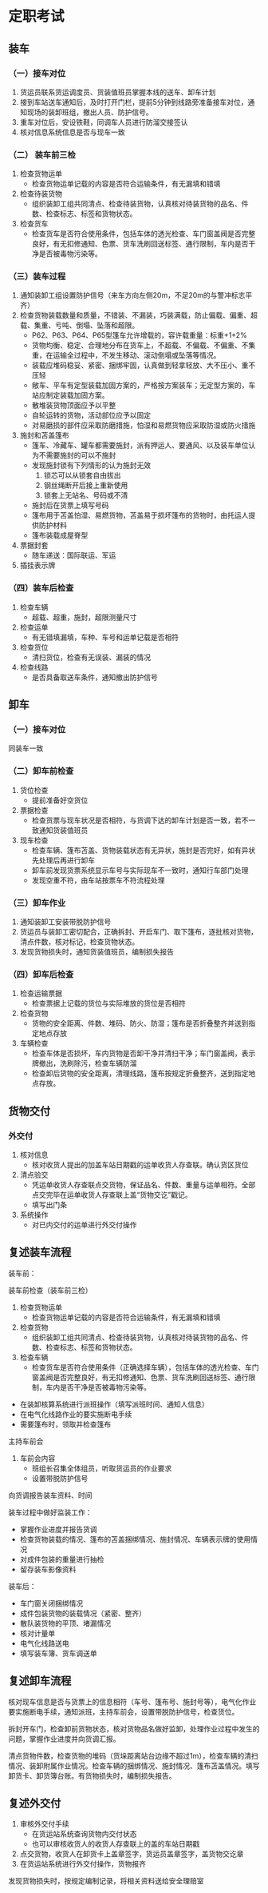 # 定职考试

## 装车

### （一）接车对位

1. 货运员联系货运调度员、货装值班员掌握本线的送车、卸车计划
2. 接到车站送车通知后，及时打开门栏，提前5分钟到线路旁准备接车对位，通知现场的装卸班组，撤出人员、防护信号。
3. 重车对位后，安设铁鞋，同调车人员进行防溜交接签认
4. 核对信息系统信息是否与现车一致

### （二） 装车前三检

1. 检查货物运单
    * 检查货物运单记载的内容是否符合运输条件，有无漏填和错填
2. 检查待装货物
    * 组织装卸工组共同清点、检查待装货物，认真核对待装货物的品名、件数、检查标志、标签和货物状态。
3. 检查货车
    * 检查货车是否符合使用条件，包括车体的透光检查、车门窗盖阀是否完整良好，有无扣修通知、色票、货车洗刷回送标签、通行限制，车内是否干净是否被毒物污染等。

### （三）装车过程

1. 通知装卸工组设置防护信号（来车方向左侧20m，不足20m的与警冲标志平齐）
2. 检查货物装载数量和质量，不错装、不漏装，巧装满载，防止偏载、偏重、超载、集重、亏吨、倒塌、坠落和超限。
    * P62、P63、P64、P65型篷车允许增载的，容许载重量：标重+1+2%
    * 货物均衡、稳定、合理地分布在货车上，不超载、不偏载、不偏重、不集重，在运输全过程中，不发生移动、滚动倒塌或坠落等情况。
    * 装载应堆码稳妥、紧密、捆绑牢固，认真做到轻拿轻放、大不压小、重不压轻
    * 敞车、平车有定型装载加固方案的，严格按方案装车；无定型方案的，车站应制定装载加固方案。
    * 散堆装货物顶面应予以平整
    * 自轮运转的货物，活动部位应予以固定
    * 对易磨损的部件应采取防磨措施，怕湿和易燃货物应采取防湿或防火措施
3. 施封和苫盖篷布
    * 篷车、冷藏车、罐车都需要施封，派有押运人、要通风、以及装车单位认为不需要施封的可以不施封
    * 发现施封锁有下列情形的认为施封无效
        1. 锁芯可以从锁套自由拔出
        2. 钢丝绳断开后接上重新使用
        3. 锁套上无站名、号码或不清
    * 施封后在货票上填写号码
    * 篷布用于苫盖怕湿、易燃货物，苫盖易于损坏篷布的货物时，由托运人提供防护材料
    * 篷布装载成屋脊型
4. 票据封套
    * 随车递送：国际联运、军运
5. 插挂表示牌

### （四）装车后检查

1. 检查车辆
    * 超载、超重，施封，超限测量尺寸
2. 检查运单
    * 有无错填漏填，车种、车号和运单记载是否相符
3. 检查货位
    * 清扫货位，检查有无误装、漏装的情况
4. 检查线路
    * 是否具备取送车条件，通知撤出防护信号

## 卸车

### （一）接车对位

同装车一致

### （二）卸车前检查

1. 货位检查
    * 提前准备好空货位
2. 票据检查
    * 检查货票与现车状况是否相符，与货调下达的卸车计划是否一致，若不一致通知货装值班员
3. 现车检查
    * 检查车辆、篷布苫盖、货物装载状态有无异状，施封是否完好，如有异状先处理后再进行卸车
    * 卸车前发现货票系统显示车号与实际现车不一致时，通知行车部门处理
    * 发现空重不符，由车站按票车不符流程处理

### （三）卸车作业

1. 通知装卸工安装带脱防护信号
2. 货运员与装卸工密切配合，正确拆封、开启车门、取下篷布，逐批核对货物，清点件数，核对标记，检查货物状态。
3. 发现货物损失时，通知货装值班员，编制损失报告

### （四）卸车后检查

1. 检查运输票据
    * 检查票据上记载的货位与实际堆放的货位是否相符
2. 检查货物
    * 货物的安全距离、件数、堆码、防火、防湿；篷布是否折叠整齐并送到指定地点存放
3. 车辆检查
    * 检查车体是否损坏，车内货物是否卸干净并清扫干净；车门窗盖阀，表示牌撤出，洗刷除污，检查车辆防溜
    * 检查卸后货物的安全距离，清理线路，篷布按规定折叠整齐，送到指定地点存放。


## 货物交付

### 外交付

1. 核对信息
    * 核对收货人提出的加盖车站日期戳的运单收货人存查联。确认货区货位
2. 清点验交
    * 凭运单收货人存查联点交货物，保证品名、件数、重量与运单相符。全部点交完毕在运单收货人存查联上盖“货物交讫”戳记。
    * 填写出门条
3. 系统操作
    * 对已内交付的运单进行外交付操作


## 复述装车流程

装车前：

装车前检查（装车前三检）
1. 检查货物运单
    * 检查货物运单记载的内容是否符合运输条件，有无漏填和错填
2. 检查货物
    * 组织装卸工组共同清点、检查待装货物，认真核对待装货物的品名、件数、检查标志、标签和货物状态。
3. 检查车辆
    * 检查货车是否符合使用条件（正确选择车辆），包括车体的透光检查、车门窗盖阀是否完整良好，有无扣修通知、色票、货车洗刷回送标签、通行限制，车内是否干净是否被毒物污染等。

* 在装卸核算系统进行派班操作（填写派班时间、通知人信息）
* 在电气化线路作业的要实施断电手续
* 需要篷布时，领取并检查篷布

主持车前会
1. 车前会内容
    * 班组长召集全体组员，听取货运员的作业要求
    * 设置带脱防护信号

向货调报告装车资料、时间

装车过程中做好监装工作：

* 掌握作业进度并报告货调
* 检查货物装载的情况、篷布的苫盖捆绑情况、施封情况、车辆表示牌的使用情况
* 对成件包装的重量进行抽检
* 留存装车影像资料

装车后：

* 车门窗关闭捆绑情况
* 成件包装货物的装载情况（紧密、整齐）
* 散队装货物的平顶、堵漏情况
* 核对计量单
* 电气化线路送电
* 填写装车簿、货车调送单

## 复述卸车流程

核对现车信息是否与货票上的信息相符（车号、篷布号、施封号等），电气化作业要实施断电手续，通知派班，主持车前会，设置带脱防护信号，检查货位。

拆封开车门，检查卸前货物状态，核对货物品名做好监卸，处理作业过程中发生的问题，掌握作业进度并向货调汇报。

清点货物件数，检查货物的堆码（货垛距离站台边缘不超过1m），检查车辆的清扫情况、装卸附属作业情况。检查车辆的捆绑情况、施封情况、篷布苫盖情况。填写卸货卡、卸货簿台账。有货物损失时，编制损失报告。

## 复述外交付

1. 审核外交付手续
    * 在货运站系统查询货物内交付状态
    * 也可以审核收货人的收货人存查联上的盖的车站日期戳
2. 点交货物，收货人在卸货卡上盖章签字，货运员盖章签字，盖货物交讫章
3. 在货运站系统进行外交付操作，货物报齐

发现货物损失时，按规定编制记录，将相关资料送给安全理赔室
